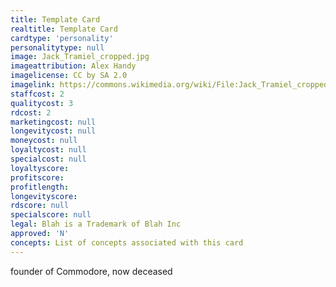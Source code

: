 ```yaml
---
title: Template Card
realtitle: Template Card
cardtype: 'personality'
personalitytype: null
image: Jack_Tramiel_cropped.jpg
imageattribution: Alex Handy
imagelicense: CC by SA 2.0
imagelink: https://commons.wikimedia.org/wiki/File:Jack_Tramiel_cropped.jpg
staffcost: 2
qualitycost: 3
rdcost: 2
marketingcost: null
longevitycost: null
moneycost: null
loyaltycost: null
specialcost: null
loyaltyscore: 
profitscore: 
profitlength: 
longevityscore: 
rdscore: null
specialscore: null
legal: Blah is a Trademark of Blah Inc
approved: 'N'
concepts: List of concepts associated with this card
---
```


founder of Commodore, now deceased

